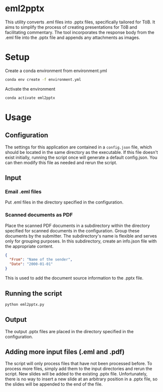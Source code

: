 # eml2pptx

This utility converts .eml files into .pptx files, specifically tailored for TöB. It aims to simplify the process of creating presentations for TöB and facilitating commentary. The tool incorporates the response body from the .eml file into the .pptx file and appends any attachments as images.

# Setup

Create a conda environment from environment.yml

```bash
conda env create -f environment.yml
```

Activate the environment

```bash
conda activate eml2pptx
```

# Usage

## Configuration

The settings for this application are contained in a `config.json` file, which should be located in the same directory as the executable. If this file doesn't exist initially, running the script once will generate a default config.json. You can then modify this file as needed and rerun the script.

## Input

### Email .eml files

Put .eml files in the directory specified in the configuration.

### Scanned documents as PDF

Place the scanned PDF documents in a subdirectory within the directory specified for scanned documents in the configuration. Group these documents by the submitter. The subdirectory's name is flexible and serves only for grouping purposes. In this subdirectory, create an info.json file with the appropriate content.

```json
{
  "From": "Name of the sender",
  "Date": "2000-01-01"
}
```

This is used to add the document source information to the .pptx file.

## Running the script

```bash
python eml2pptx.py
```

## Output

The output .pptx files are placed in the directory specified in the configuration.

## Adding more input files (.eml and .pdf)

The script will only process files that have not been processed before. To process more files, simply add them to the input directories and rerun the script. New slides will be added to the existing .pptx file. Unfortunately, there is no way to insert a new slide at an arbitrary position in a .pptx file, so the slides will be appended to the end of the file.
